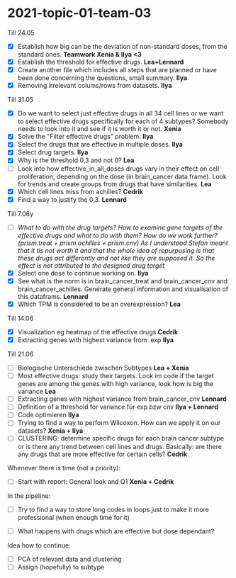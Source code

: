 # 2021-topic-01-team-03

Till 24.05
- [x] Establish how big can be the deviation of non-standard doses, from the standard ones. **Teamwork Xenia & Ilya <3**
- [x] Establish the threshold for effective drugs. **Lea+Lennard**
- [x] Create another file which includes all steps that are planned or have been done concerning the questions, small summary. **Ilya**
- [x] Removing irrelevant colums/rows from datasets. **Ilya**

Till 31.05
- [x] Do we want to select just effective drugs in all 34 cell lines or we want to select effective drugs specifically for each of 4 subtypes? Somebody needs to look into it and see if it is worth it or not. **Xenia**
- [x] Solve the "Filter effective drugs" problem. **Ilya**
- [x] Select the drugs that are effective in multiple doses. **Ilya**
- [x] Select drug targets. **Ilya**
- [x] Why is the threshold 0,3 and not 0? **Lea**
- [ ] Look into how effective_in_all_doses drugs vary in their effect on cell proliferation, depending on the dose (in brain_cancer data frame). Look for trends and create groups from drugs that have similarities. **Lea**
- [x] Which cell lines miss from achilles? **Cedrik**
- [x] Find a way to justify the 0,3. **Lennard**

Till 7.06y
- [ ] *What to do with the drug targets? How to examine gene targets of the effective drugs and what to do with them? How do we work further? (prism.treat + prism.achilles + prism.cnv) As I understood Stefan meant that it tis not worth it and that the whole idea of repurpusing is that these drugs act differently and not like they are supposed it. So the effect is not attributed to the designed drug target*
- [x] Select one dose to continue working on. **Ilya**
- [x] See what is the norm is in brain_cancer_treat and brain_cancer_cnv and brain_cancer_achilles. Generate general information and visualisation of this dataframs. **Lennard**
- [x] Which TPM is considered to be an overexpression? **Lea**

Till 14.06
- [x] Visualization eg heatmap of the effective drugs **Cedrik**
- [x] Extracting genes with highest variance from .exp **Ilya**

Till 21.06
- [ ] Biologische Unterschiede zwischen Subtypes **Lea + Xenia**
- [ ] Most effective drugs: study their targets. Look im code if the target genes are among the genes with high variance, look how is big the variance **Lea**
- [ ] Extracting genes with highest variance from brain_cancer_cnv **Lennard**
- [ ] Definition of a threshold for variance für exp bzw cnv **Ilya + Lennard**
- [ ] Code optimieren **Ilya**
- [ ] Trying to find a way to perform Wilcoxon. How can we apply it on our datasets? **Xenia + Ilya**
- [ ] CLUSTERING: determine specific drugs for each brain cancer subtype or is there any trend between cell lines and drugs. Basically: are there any drugs that are more effective for certain cells? **Cedrik**

Whenever there is time (not a priority):
- [ ] Start with report: General look and Q1 **Xenia + Cedrik**





In the pipeline:
- [ ] Try to find a way to store long codes in loops just to make it more professional (when enough time for it)
- [ ] What happens with drugs which are effective but dose dependant?


Idea how to continue:
- [ ] PCA of relevant data and clustering 
- [ ] Assign (hopefully) to subtype 
